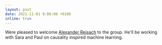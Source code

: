 ```yaml
---
layout: post
date: 2021-11-01 9:00:00 +0100
inline: true
---
```


Were pleased to welcome [Alexander Reisach](https://twitter.com/__agrei__) to the group. He'll be working with Sara and Paul on causality inspired machine learning.